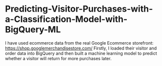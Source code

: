 # Predicting-Visitor-Purchases-with-a-Classification-Model-with-BigQuery-ML
I have used ecommerce data from the real Google Ecommerce storefront: https://shop.googlemerchandisestore.com/ 
Firstly, I loaded their visitor and order data into BigQuery and then built a machine learning model to predict whether a visitor will return for more purchases later.
